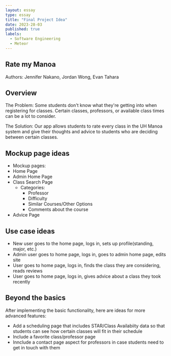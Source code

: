 ```yaml
---
layout: essay
type: essay
title: "Final Project Idea"
date: 2023-28-03
published: true
labels:
  - Software Engineering
  - Meteor
---
```

## Rate my Manoa
Authors: Jennifer Nakano, Jordan Wong, Evan Tahara

## Overview
The Problem: Some students don't know what they're getting into when registering for classes. Certain classes, professors, or available class times can be a lot to consider. 

The Solution: Our app allows students to rate every class in the UH Manoa system and give their thoughts and advice to students who are deciding between certain classes.

## Mockup page ideas

- Mockup pages:
- Home Page
- Admin Home Page
- Class Search Page
  - Categories:
    - Professor
    - Difficulty
    - Similar Courses/Other Options 
    - Comments about the course
- Advice Page

## Use case ideas
- New user goes to the home page, logs in, sets up profile(standing, major, etc.)
- Admin user goes to home page, logs in, goes to admin home page, edits site
- User goes to home page, logs in, finds the class they are considering, reads reviews
- User goes to home page, logs in, gives advice about a class they took recently

## Beyond the basics
After implementing the basic functionality, here are ideas for more advanced features:
- Add a scheduling page that includes STAR/Class Availabiity data so that students can see how certain classes will fit in their schedule
- Include a favorite class/professor page
- Innclude a contact page aspect for professors in case students need to get in touch with them 
